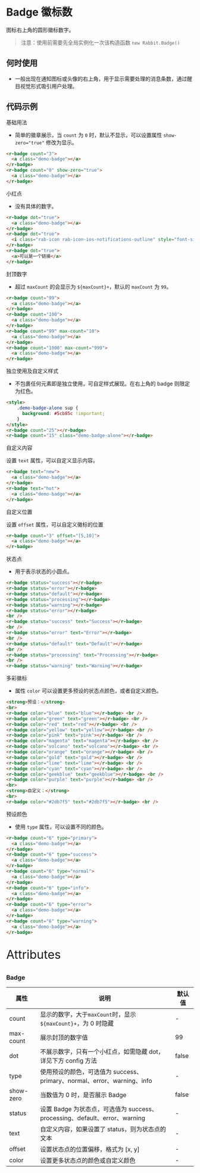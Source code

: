 # Badge 徽标数

图标右上角的圆形徽标数字。

> 注意：使用前需要先全局实例化一次该构造函数  `new Rabbit.Badge()`

## 何时使用

- 一般出现在通知图标或头像的右上角，用于显示需要处理的消息条数，通过醒目视觉形式吸引用户处理。

## 代码示例

基础用法

- 简单的徽章展示，当 `count` 为 `0` 时，默认不显示，可以设置属性 `show-zero="true"` 修改为显示。

```html
<r-badge count="3">
  <a class="demo-badge"></a>
</r-badge>
<r-badge count="0" show-zero="true">
  <a class="demo-badge"></a>
</r-badge>
```

小红点

- 没有具体的数字。

```html
<r-badge dot="true">
  <a class="demo-badge"></a>
</r-badge>
<r-badge dot="true">
  <i class="rab-icon rab-icon-ios-notifications-outline" style="font-size: 26px"></i>
</r-badge>
<r-badge dot="true">
  <a>可以是一个链接</a>
</r-badge>
```

封顶数字

- 超过 `maxCount` 的会显示为 `${maxCount}+`，默认的 `maxCount` 为 `99`。

```html
<r-badge count="99">
  <a class="demo-badge"></a>
</r-badge>
<r-badge count="100">
  <a class="demo-badge"></a>
</r-badge>
<r-badge count="99" max-count="10">
  <a class="demo-badge"></a>
</r-badge>
<r-badge count="1000" max-count="999">
  <a class="demo-badge"></a>
</r-badge>
```

独立使用及自定义样式 

- 不包裹任何元素即是独立使用，可自定样式展现。在右上角的 badge 则限定为红色。

```html
<style>
    .demo-badge-alone sup {
      background: #5cb85c !important;
    }
</style>
<r-badge count="25"></r-badge>
<r-badge count="15" class="demo-badge-alone"></r-badge>
```

自定义内容

设置 `text` 属性，可以自定义显示内容。

```html
<r-badge text="new">
  <a class="demo-badge"></a>
</r-badge>
<r-badge text="hot">
  <a class="demo-badge"></a>
</r-badge>
```

自定义位置

设置 `offset` 属性，可以自定义徽标的位置

```html
<r-badge count="3" offset="[5,10]">
  <a class="demo-badge"></a>
</r-badge>
```



状态点 

- 用于表示状态的小圆点。

```html
<r-badge status="success"></r-badge>
<r-badge status="error"></r-badge>
<r-badge status="default"></r-badge>
<r-badge status="processing"></r-badge>
<r-badge status="warning"></r-badge>
<r-badge status="error"></r-badge>
<br />
<r-badge status="success" text="Success"></r-badge>
<br />
<r-badge status="error" text="Error"></r-badge>
<br />
<r-badge status="default" text="Default"></r-badge>
<br />
<r-badge status="processing" text="Processing"></r-badge>
<br />
<r-badge status="warning" text="Warning"></r-badge>
```

多彩徽标

- 属性 `color` 可以设置更多预设的状态点颜色，或者自定义颜色。

```html
<strong>预设：</strong>
<br>
<r-badge color="blue" text="blue"></r-badge> <br />
<r-badge color="green" text="green"></r-badge> <br />
<r-badge color="red" text="red"></r-badge> <br />
<r-badge color="yellow" text="yellow"></r-badge> <br />
<r-badge color="pink" text="pink"></r-badge> <br />
<r-badge color="magenta" text="magenta"></r-badge> <br />
<r-badge color="volcano" text="volcano"></r-badge> <br />
<r-badge color="orange" text="orange"></r-badge> <br />
<r-badge color="gold" text="gold"></r-badge> <br />
<r-badge color="lime" text="lime"></r-badge> <br />
<r-badge color="cyan" text="cyan"></r-badge> <br />
<r-badge color="geekblue" text="geekblue"></r-badge> <br />
<r-badge color="purple" text="purple"></r-badge> <br />
<br>
<strong>自定义：</strong>
<br>
<r-badge color="#2db7f5" text="#2db7f5"></r-badge> <br />
```

预设颜色

- 使用 `type` 属性，可以设置不同的颜色。

```html
<r-badge count="6" type="primary">
  <a class="demo-badge"></a>
</r-badge>
<r-badge count="6" type="success">
  <a class="demo-badge"></a>
</r-badge>
<r-badge count="6" type="normal">
  <a class="demo-badge"></a>
</r-badge>
<r-badge count="6" type="info">
  <a class="demo-badge"></a>
</r-badge>
<r-badge count="6" type="error">
  <a class="demo-badge"></a>
</r-badge>
<r-badge count="6" type="warning">
  <a class="demo-badge"></a>
</r-badge>
```

<p style="font-size: 32px">Attributes</p>

### Badge

| 属性      | 说明                                                         | 默认值 |
| --------- | ------------------------------------------------------------ | ------ |
| count     | 显示的数字，大于`maxCount`时，显示`${maxCount}+`，为 0 时隐藏 | -      |
| max-count | 展示封顶的数字值                                             | 99     |
| dot       | 不展示数字，只有一个小红点，如需隐藏 dot，详见下方 config 方法 | false  |
| type      | 使用预设的颜色，可选值为 success、primary、normal、error、warning、info | -      |
| show-zero | 当数值为 0 时，是否展示 Badge                                | false  |
| status    | 设置 Badge 为状态点，可选值为 success、processing、default、error、warning | -      |
| text      | 自定义内容，如果设置了 status，则为状态点的文本              | -      |
| offset    | 设置状态点的位置偏移，格式为 [x, y]                          | -      |
| color     | 设置更多状态点的颜色或自定义颜色                             | -      |

